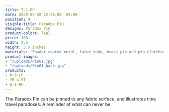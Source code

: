 ```yaml
---
title: T-1-PP
date: 2020-05-28 22:28:00 -04:00
position: 4
visible-title: Paradox Pin
designs: Paradox Pin
product-colors: Teal
price: 300
width: 2.5
height: 3.5 inches
materials: 'Powder coated metal, latex tube, brass pin and pin clutches. '
product-images:
- "/uploads/Pin01.jpg"
- "/uploads/Pin01_back.jpg"
products:
- R-3-LP
- YR-4-ST
- W-1-RF
---
```


The Paradox Pin can be pinned to any fabric surface, and illustrates time travel paradoxes. A reminder of what can never be. 